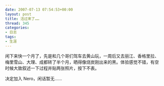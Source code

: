 ```yaml
---
date: 2007-07-13 07:54:53+00:00
layout: post
title: 活过来了……
thread: 345
categories:
- 日志
tags:
- 生涯
---
```


闲下来快一个月了，先是和几个哥们驾车去黄山玩，一周后又去丽江、香格里拉、梅里雪山、大理、成都转了半个月，晒得像烧炭刚出来的黑。体验感觉不错，有空时候大致叙述一下过程并贴两张照片，按下不表。  
  
决定加入 Nero，闲话暂无……
